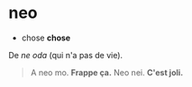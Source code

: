 # neo
- chose **chose**

De *ne oda* (qui n'a pas de vie).

> A neo mo.   **Frappe ça.**
> Neo nei.    **C'est joli.**